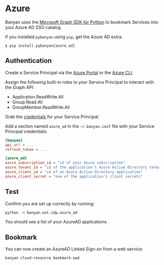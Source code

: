 
# Azure

Banyan uses the [Microsoft Graph SDK for Python](https://github.com/microsoftgraph/msgraph-sdk-python-core) to bookmark Services into your Azure AD SSO catalog.

If you installed `pybanyan` using `pip`, get the Azure AD extra:
```console
$ pip install pybanyan[azure_ad]
```


## Authentication

Create a Service Principal via the [Azure Portal](https://docs.microsoft.com/en-us/azure/active-directory/develop/howto-create-service-principal-portal) or the [Azure CLI](https://docs.microsoft.com/en-us/cli/azure/create-an-azure-service-principal-azure-cli).

Assign the following built-in roles to your Service Principal to interact with the Graph API:
- Application.ReadWrite.All
- Group.Read.All
- GroupMember.ReadWrite.All

Grab the [credentials](https://docs.microsoft.com/en-us/azure/developer/python/configure-local-development-environment?tabs=cmd#what-the-create-for-rbac-command-does) for your Service Principal.

Add a section named `azure_ad` in the `~/.banyan.conf` file with your Service Principal credentials:
```ini
[banyan]
api_url = ...
refresh_token = ...

[azure_ad]
azure_subscription_id = "id of your Azure subscription"
azure_tenant_id = "id of the application's Azure Active Directory tenant"
azure_client_id = "id of an Azure Active Directory application"
azure_client_secret = "one of the application's client secrets"
```

## Test

Confirm you are set up correctly by running:

```bash
python -m banyan.ext.idp.azure_ad
```

You should see a list of your AzureAD applications.


## Bookmark

You can now create an AzureAD Linked Sign-on from a web service:

```bash
banyan cloud-resource bookmark-aad
```
